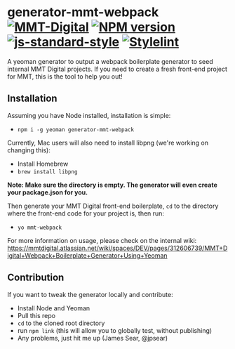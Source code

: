 # generator-mmt-webpack [![MMT-Digital](https://img.shields.io/badge/MMT-Digital-red.svg)](https://www.mmtdigital.co.uk) [![NPM version][npm-image]][npm-url] [![js-standard-style](https://img.shields.io/badge/code%20style-standard-brightgreen.svg)](http://standardjs.com) [![Stylelint](https://img.shields.io/badge/stylelint-standard-brightgreen.svg)](https://github.com/stylelint/stylelint-config-standard)


A yeoman generator to output a webpack boilerplate generator to seed internal MMT Digital projects. If you need to create a fresh front-end project for MMT, this is the tool to help you out!

## Installation
Assuming you have Node installed, installation is simple:

* `npm i -g yeoman generator-mmt-webpack`

Currently, Mac users will also need to install libpng (we're working on changing this):

* Install Homebrew
* `brew install libpng`

**Note: Make sure the directory is empty. The generator will even create your package.json for you.**

Then generate your MMT Digital front-end boilerplate, `cd` to the directory where the front-end code for your project is, then run:

* `yo mmt-webpack`

For more information on usage, please check on the internal wiki: https://mmtdigital.atlassian.net/wiki/spaces/DEV/pages/312606739/MMT+Digital+Webpack+Boilerplate+Generator+Using+Yeoman

## Contribution

If you want to tweak the generator locally and contribute:

* Install Node and Yeoman
* Pull this repo
* `cd` to the cloned root directory
* run `npm link` (this will allow you to globally test, without publishing)
* Any problems, just hit me up (James Sear, @jpsear)

[npm-image]: https://badge.fury.io/js/generator-mmt-webpack.svg
[npm-url]: https://npmjs.org/package/generator-mmt-webpack
